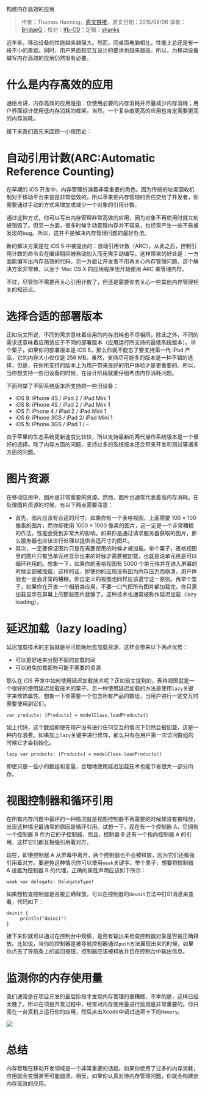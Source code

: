 构建内存高效的应用

> 作者：Thomas Hanning，[原文链接](http://www.thomashanning.com/building-memory-efficient-apps/)，原文日期：2015/08/06
> 译者：[BridgeQ](http://wxgbridgeq.github.io/)；校对：[lfb-CD](undefined)；定稿：[shanks](http://codebuild.me/)
  







近年来，移动设备的性能越来越强大。然而，同桌面电脑相比，性能上总还是有一段不小的差距。同时，用户界面和交互设计的要求也越来越高。所以，为移动设备编写内存高效的应用仍然很有必要。


# 什么是内存高效的应用

通俗点讲，内存高效的应用是指：仅使用必要的内存消耗并尽量减少内存消耗；用户界面设计使用低内存消耗的框架。当然，一个复杂度更高的应用也肯定需要更高的内存消耗。

接下来我们首先来回顾一小段历史：

# 自动引用计数(ARC:Automatic Reference Counting)

在早期的 iOS 开发中，内存管理扮演着非常重要的角色。因为传统的垃圾回收机制对于移动平台来说是非常低效的，所以苹果把内存管理的责任交给了开发者，你需要通过手动的方式来增加或减少一个对象的引用计数。

通过这种方式，你可以写出内存管理非常高效的应用，因为对象不再使用时就立刻被销毁了。但另一方面，很多时候手动管理内存并不容易，也经常产生一些不易被发现的bug。所以，这并不是解决内存管理问题的最好办法。

新的解决方案是在 iOS 5 中被提出的：自动引用计数（ARC）。从此之后，控制引用计数的命令会在编译期间被自动加入而无需手动编写。这样带来的好处是：一方面能编写出内存高效的代码，另一方面让开发者不用再关心内存管理问题。这个解决方案非常棒，以至于 Mac OS X 的应用程序也开始使用 ARC 来管理内存。

不过，尽管你不需要再关心引用计数了，但还是需要你去关心一些其他内存管理相关的知识点。

# 选择合适的部署版本

正如前文所说，不同的需求意味着应用的内存消耗也不尽相同，除此之外，不同的需求还意味着应用适应于不同的部署版本（应用运行所支持的最低系统版本）。举个栗子，如果你的部署版本是 iOS 5，那么你就不能忘了要支持第一代 iPad 产品，它的内存大小仅仅是 256 MB。虽然，支持尽可能多的版本是一种不错的选择，但是，在你所支持的版本上为用户带来良好的用户体验才是更重要的。所以，当你想支持一些旧设备的时候，在设计阶段就要仔细考虑内存消耗问题。

下面列举了不同系统版本所支持的一些旧设备：

* iOS 9: iPhone 4S / iPad 2 / iPad Mini 1
* iOS 8: iPhone 4S / iPad 2 / iPad Mini 1
* iOS 7: iPhone 4 / iPad 2 / iPad Mini 1
* iOS 6: iPhone 3GS / iPad 2/ iPad Mini 1
* iOS 5: iPhone 3GS / iPad 1 / –

由于苹果的生态系统更新速度比较快，所以支持最新的两代操作系统版本是一个很好的选择。除了内存方面的问题，支持过多的系统版本还会带来开发和测试等诸多方面的问题。

# 图片资源

在移动应用中，图片是非常重要的资源。然而，图片也通常代表着高内存消耗。在处理图片资源的时候，有以下两点需要注意：

* 首先，图片应该有合适的尺寸。如果你有一个表格视图，上面需要 100 × 100 像素的图片，而你却使用 1000 × 1000 像素的图片，这一定是一个非常糟糕的作法，性能会受到非常大的影响。如果你是通过请求服务器获取的图片，那么服务器也应该进行处理以提供合适尺寸的图片。
* 其次，一定要保证图片只是在需要使用的时候才被加载。举个栗子，表格视图里的图片只有当单元格显示出来的时候才需要被加载，也就是说单元格是可以循环利用的。想象一下，如果你的表格视图有 5000 个单元格并在进入屏幕的时候全部被加载，这样的话，即使你的应用没有因为内存压力而崩溃，用户体验也一定会非常的糟糕。你自定义的视图也同样应该遵守这一原则。再举个栗子，如果你在开发一个相册类应用，不要一口气把所有图片都加载完，你只需加载显示在屏幕上的那些图片就够了。这种技术也通常被称作延迟加载（lazy loading）。

# 延迟加载（lazy loading）

延迟加载技术的主旨就是尽可能晚地去加载资源，这样会带来以下两点优势：

* 可以更好地来分配不同的加载时间
* 可以避免加载那些可能不需要的资源

那么在 iOS 开发中如何使用延迟加载技术呢？正如前文提到的，表格视图就是一个很好的使用延迟加载技术的栗子。另一种使用延迟加载的方法是使用`lazy`关键字来修饰属性。想象一下你需要一个包含所有产品的数组，当用户进行一定交互时需要使用到它们。

```objc
var products: [Products] = modelClass.loadProducts()
```

如上代码，这个数组即使在用户没有进行任何交互的情况下仍然会被加载，这是一种内存浪费。如果加上`lazy`关键字进行修饰，那么只有在用户第一次访问数组的时候它才会初始化。

```objc
lazy var products: [Products] = modelClass.loadProducts()
```

即使只是一些小的数组和变量，合理地使用延迟加载技术也能节省很大一部分内存。

# 视图控制器和循环引用

在所有内存问题中最坏的一种情况就是视图控制器不再需要的时候却没有被释放，出现这种情况最通常的原因是循环引用。试想一下，现在有一个控制器 A，它拥有一个控制器 B 作为它的子控制器，而且，控制器 B 还有一个指向控制器 A 的引用，这样它们都互相强引用着对方。

现在，即使控制器 A 从屏幕中离开，两个控制器也不会被释放，因为它们还都强引用着对方。要避免这种情况你可以使用`weak`关键字。举个栗子，想要将控制器 A 设置为控制器 B 的代理，正确的属性声明应该如下所示：

```objc
weak var delegate: DelegateType?
```

如果想检查控制器是否被正确释放，可以在控制器的`deinit`方法中打印消息来查看，代码如下：

```objc
deinit {
     println("deinit")
}
```

接下来你就可以通过在控制台中观察，是否有输出来检查控制器对象是否被正确释放。比如说，当你的控制器是被导航控制器通过`push`方法展现出来的时候，如果你点击了导航条上的返回按钮，控制器应该被释放并且在控制台中输出信息。

# 监测你的内存使用量

我们通常是在项目开发的最后阶段才发现内存管理的很糟糕，不幸的是，这样已经太晚了。所以在项目开发过程中，经常对内存使用量进行监测是非常重要的。你只需在一台真机上运行你的应用，然后点击Xcode中调试选项卡下的`Memory`。

![](http://swift.gghttp://thomashanningcom.c.presscdn.com/wp-content/uploads/2015/08/Bildschirmfoto-2015-08-01-um-10.23.22.png)

# 总结

内存管理在移动开发领域是一个非常重要的话题。如果你使用了过多的内存消耗，应用就会变慢甚至可能崩溃。相反，如果你认真对待内存管理问题，你就会构建出内存高效的应用。